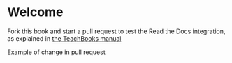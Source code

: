 # Welcome

Fork this book and start a pull request to test the Read the Docs integration, as explained in [the TeachBooks manual](https://teachbooks.io/manual/features/pull_request_build.html)

Example of change in pull request

